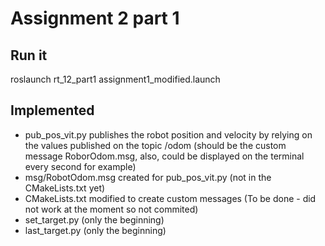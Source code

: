 # Assignment 2 part 1

## Run it

roslaunch rt_12_part1 assignment1_modified.launch

## Implemented
- pub_pos_vit.py publishes the robot position and velocity by relying on the values published on the topic /odom (should be the custom message RoborOdom.msg, also, could be displayed on the terminal every second for example)
- msg/RobotOdom.msg created for pub_pos_vit.py (not in the CMakeLists.txt yet)
- CMakeLists.txt modified to create custom messages (To be done - did not work at the moment so not commited)
- set_target.py (only the beginning)
- last_target.py (only the beginning)
